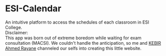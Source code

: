 # ESI-Calendar
 An intuitive platform to access the schedules of each classroom in ESI College.
  <br />
Disclaimer: 
 <br />
This app was born out of extreme boredom while waiting for exam consultation (MACSI). We couldn't handle the anticipation, so me and [KEBIR Ahmed Rayane](https://github.com/RayaneA7) channeled our selfs into creating this little website.
